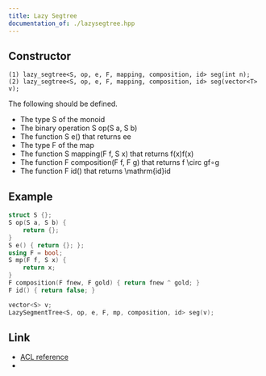 ```yaml
---
title: Lazy Segtree
documentation_of: ./lazysegtree.hpp
---
```


## Constructor
	(1) lazy_segtree<S, op, e, F, mapping, composition, id> seg(int n);
	(2) lazy_segtree<S, op, e, F, mapping, composition, id> seg(vector<T> v);

The following should be defined.

- The type S of the monoid
- The binary operation S op(S a, S b)
- The function S e() that returns ee
- The type F of the map
- The function S mapping(F f, S x) that returns f(x)f(x)
- The function F composition(F f, F g) that returns f \circ gf∘g
- The function F id() that returns \mathrm{id}id

## Example

```cpp
struct S {};
S op(S a, S b) {
    return {};
}
S e() { return {}; };
using F = bool;
S mp(F f, S x) {
    return x;
}
F composition(F fnew, F gold) { return fnew ^ gold; }
F id() { return false; }

vector<S> v;
LazySegmentTree<S, op, e, F, mp, composition, id> seg(v);
```

## Link

- [ACL reference](https://atcoder.github.io/ac-library/production/document_en/lazysegtree.html)
- [](https://atcoder.jp/contests/practice2/editorial/100)
